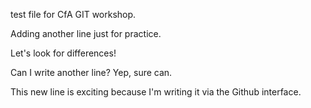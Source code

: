 test file for CfA GIT workshop.

Adding another line just for practice.

Let's look for differences!

Can I write another line? Yep, sure can.

This new line is exciting because I'm writing it via the Github interface.
